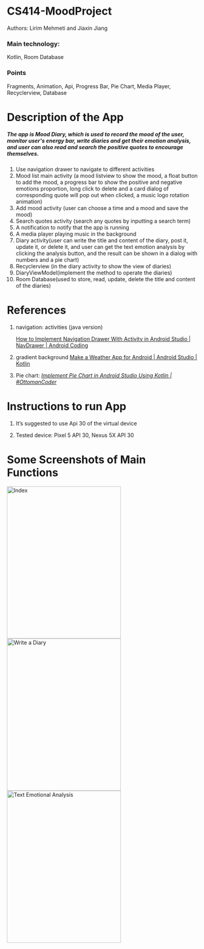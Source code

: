 # CS414-MoodProject
Authors: Lirim Mehmeti and Jiaxin Jiang

### Main technology:
Kotlin, Room Database

### Points
Fragments, Animation, Api, Progress Bar, Pie Chart, Media Player,  Recyclerview, Database

# Description of the App

##### The app is Mood Diary, which is used to record the mood of the user, monitor user's energy bar, write diaries and get their emotion analysis, and user can also read and search the positive quotes to encourage themselves.

1. Use navigation drawer to navigate to different activities
2. Mood list main activity (a mood listview to show the mood, a float button to add the mood, a progress bar to show the positive and negative emotions proportion, long click to delete and a card dialog of corresponding quote will pop out when clicked, a music logo rotation animation)
3. Add mood activity (user can choose a time and a mood and save the mood)
4. Search quotes activity (search any quotes by inputting a search term)
5. A notification to notify that the app is running
6. A media player playing music in the background
7. Diary activity(user can write the title and content of the diary, post it, update it, or delete it, and user can get the text emotion analysis by clicking the analysis button, and the result can be shown in a dialog with numbers and a pie chart)
8. Recyclerview (in the diary activity to show the view of diaries)
9. DiaryViewModel(implement the method to operate the diaries)
10. Room Database(used to store, read, update, delete the title and content of the diaries)

# References

1. navigation: activities (java version) 

   [How to Implement Navigation Drawer With Activity in Android Studio | NavDrawer | Android Coding](https://www.youtube.com/watch?v=iesMhKUtYT8&list=PLkbnctMtUcaT1he4QO6Oqfth3cRoEOQUJ&index=4&t=1427s) 

2. gradient background 
   [Make a Weather App for Android | Android Studio | Kotlin](https://www.youtube.com/watch?v=gj0g1a75Lmo&list=PLkbnctMtUcaT1he4QO6Oqfth3cRoEOQUJ&index=2&t=172s) 

3. Pie chart: [*Implement Pie Chart in Android Studio Using Kotlin | #OttomanCoder*](https://www.youtube.com/watch?v=28IKmy-HCSk)



# Instructions to run App

1. It’s suggested to use Api 30 of the virtual device 

2. Tested device: Pixel 5 API 30, Nexus 5X API 30 

# Some Screenshots of Main Functions
<img src="https://user-images.githubusercontent.com/66004742/216561998-ba06db94-628a-4c83-aa56-82d90c2d77cb.png" alt="Index" width="300" height="400"> 
<img src="https://user-images.githubusercontent.com/66004742/216564935-03f042bf-d340-48e3-82c7-76749dc1eaa7.png" alt="Write a Diary" width="300" height="400"> 
<img src="https://user-images.githubusercontent.com/66004742/216566420-dbd470aa-98ce-48af-959b-625a41eb6312.png" alt="Text Emotional Analysis" width="300" height="400">



